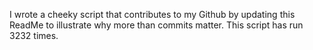 I wrote a cheeky script that contributes to my Github by updating this ReadMe to illustrate why more than commits matter. This script has run 3232 times.